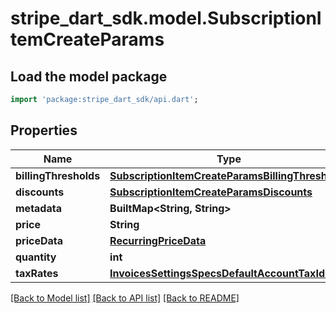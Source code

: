 # stripe_dart_sdk.model.SubscriptionItemCreateParams

## Load the model package
```dart
import 'package:stripe_dart_sdk/api.dart';
```

## Properties
Name | Type | Description | Notes
------------ | ------------- | ------------- | -------------
**billingThresholds** | [**SubscriptionItemCreateParamsBillingThresholds**](SubscriptionItemCreateParamsBillingThresholds.md) |  | [optional] 
**discounts** | [**SubscriptionItemCreateParamsDiscounts**](SubscriptionItemCreateParamsDiscounts.md) |  | [optional] 
**metadata** | **BuiltMap&lt;String, String&gt;** |  | [optional] 
**price** | **String** |  | [optional] 
**priceData** | [**RecurringPriceData**](RecurringPriceData.md) |  | [optional] 
**quantity** | **int** |  | [optional] 
**taxRates** | [**InvoicesSettingsSpecsDefaultAccountTaxIds**](InvoicesSettingsSpecsDefaultAccountTaxIds.md) |  | [optional] 

[[Back to Model list]](../README.md#documentation-for-models) [[Back to API list]](../README.md#documentation-for-api-endpoints) [[Back to README]](../README.md)


